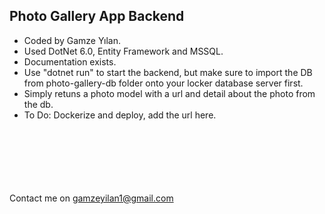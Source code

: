 ## Photo Gallery App Backend

* Coded by Gamze Yılan.
* Used DotNet 6.0, Entity Framework and MSSQL.
* Documentation exists.
* Use "dotnet run" to start the backend, but make sure to import the DB from photo-gallery-db folder onto your locker database server first.
* Simply retuns a photo model with a url and detail about the photo from the db.
* To Do: Dockerize and deploy, add the url here.

<br><br><br><br><br><br>
Contact me on gamzeyilan1@gmail.com

